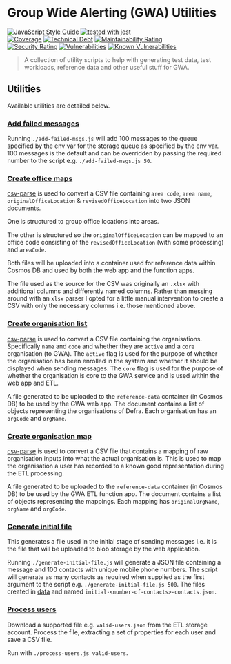 # Group Wide Alerting (GWA) Utilities

[![JavaScript Style Guide](https://img.shields.io/badge/code_style-standard-brightgreen.svg)](https://standardjs.com)
[![tested with jest](https://img.shields.io/badge/tested_with-jest-99424f.svg)](https://github.com/facebook/jest)\
[![Coverage](https://sonarcloud.io/api/project_badges/measure?project=DEFRA_gwa-utils&metric=coverage)](https://sonarcloud.io/dashboard?id=DEFRA_gwa-utils)
[![Technical Debt](https://sonarcloud.io/api/project_badges/measure?project=DEFRA_gwa-utils&metric=sqale_index)](https://sonarcloud.io/dashboard?id=DEFRA_gwa-utils)
[![Maintainability Rating](https://sonarcloud.io/api/project_badges/measure?project=DEFRA_gwa-utils&metric=sqale_rating)](https://sonarcloud.io/dashboard?id=DEFRA_gwa-utils)\
[![Security Rating](https://sonarcloud.io/api/project_badges/measure?project=DEFRA_gwa-utils&metric=security_rating)](https://sonarcloud.io/dashboard?id=DEFRA_gwa-utils)
[![Vulnerabilities](https://sonarcloud.io/api/project_badges/measure?project=DEFRA_gwa-utils&metric=vulnerabilities)](https://sonarcloud.io/dashboard?id=DEFRA_gwa-utils)
[![Known Vulnerabilities](https://snyk.io/test/github/defra/gwa-utils/badge.svg)](https://snyk.io/test/github/defra/gwa-utils)

> A collection of utility scripts to help with generating test data, test
> workloads, reference data and other useful stuff for GWA.

## Utilities

Available utilities are detailed below.

### [Add failed messages](./add-failed-msgs.js)

Running `./add-failed-msgs.js` will add 100 messages to the queue specified by
the env var for the storage queue as specified by the env var. 100 messages is
the default and can be overridden by passing the required number to the script
e.g. `./add-failed-msgs.js 50`.

### [Create office maps](./create-office-maps.js)

[csv-parse](https://csv.js.org/parse/) is used to convert a CSV file containing
`area code`, `area name`, `originalOfficeLocation` & `revisedOfficeLocation`
into two JSON documents.

One is structured to group office locations into areas.

The other is structured so the `originalOfficeLocation` can be mapped to
an office code consisting of the `revisedOfficeLocation` (with some processing)
and `areaCode`.

Both files will be uploaded into a container used for reference data within
Cosmos DB and used by both the web app and the function apps.

The file used as the source for the CSV was originally an `.xlsx` with
additional columns and differently named columns. Rather than messing around
with an `xlsx` parser I opted for a little manual intervention to create a CSV
with only the necessary columns i.e. those mentioned above.

### [Create organisation list](./create-organisation-list.js)

[csv-parse](https://csv.js.org/parse/) is used to convert a CSV file containing
the organisations. Specifically `name` and `code` and whether they are
`active` and a `core` organisation (to GWA).
The `active` flag is used for the purpose of whether the organisation has
been enrolled in the system and whether it should be displayed when sending
messages.
The `core` flag is used for the purpose of whether the organisation is core to
the GWA service and is used within the web app and ETL.

A file generated to be uploaded to the `reference-data` container (in Cosmos
DB) to be used by the GWA web app. The document contains a list of objects
representing the organisations of Defra. Each organisation has an `orgCode` and
`orgName`.

### [Create organisation map](./create-organisation-map.js)

[csv-parse](https://csv.js.org/parse/) is used to convert a CSV file that
contains a mapping of raw organisation inputs into what the actual organisation
is. This is used to map the organisation a user has recorded to a known good
representation during the ETL processing.

A file generated to be uploaded to the `reference-data` container (in Cosmos
DB) to be used by the GWA ETL function app. The document contains a list of
objects representing the mappings. Each mapping has `originalOrgName`,
`orgName` and `orgCode`.

### [Generate initial file](./generate-initial-file.js)

This generates a file used in the initial stage of sending messages i.e. it is
the file that will be uploaded to blob storage by the web application.

Running `./generate-initial-file.js` will generate a JSON file containing a
message and 100 contacts with unique mobile phone numbers. The script will
generate as many contacts as required when supplied as the first argument to
the script e.g.  `./generate-initial-file.js 500`. The files created in
[data](./data) and named `initial-<number-of-contacts>-contacts.json`.

### [Process users](./process-users.js)

Download a supported file e.g. `valid-users.json` from the ETL storage account.
Process the file, extracting a set of properties for each user and save a CSV
file.

Run with `./process-users.js valid-users`.
